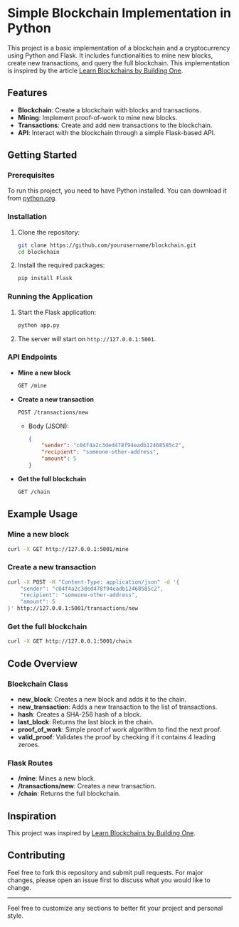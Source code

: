 # Simple Blockchain Implementation in Python

This project is a basic implementation of a blockchain and a cryptocurrency using Python and Flask. It includes functionalities to mine new blocks, create new transactions, and query the full blockchain. This implementation is inspired by the article [Learn Blockchains by Building One](https://hackernoon.com/learn-blockchains-by-building-one-117428612f46).

## Features

- **Blockchain**: Create a blockchain with blocks and transactions.
- **Mining**: Implement proof-of-work to mine new blocks.
- **Transactions**: Create and add new transactions to the blockchain.
- **API**: Interact with the blockchain through a simple Flask-based API.

## Getting Started

### Prerequisites

To run this project, you need to have Python installed. You can download it from [python.org](https://www.python.org/downloads/).

### Installation

1. Clone the repository:
    ```bash
    git clone https://github.com/yourusername/blockchain.git
    cd blockchain
    ```

2. Install the required packages:
    ```bash
    pip install Flask
    ```

### Running the Application

1. Start the Flask application:
    ```bash
    python app.py
    ```

2. The server will start on `http://127.0.0.1:5001`.

### API Endpoints

- **Mine a new block**
    ```bash
    GET /mine
    ```

- **Create a new transaction**
    ```bash
    POST /transactions/new
    ```
    - Body (JSON):
        ```json
        {
            "sender": "c04f4a2c3ded478f94eadb12468585c2",
            "recipient": "someone-other-address",
            "amount": 5
        }
        ```

- **Get the full blockchain**
    ```bash
    GET /chain
    ```

## Example Usage

### Mine a new block

```bash
curl -X GET http://127.0.0.1:5001/mine
```

### Create a new transaction

```bash
curl -X POST -H "Content-Type: application/json" -d '{
    "sender": "c04f4a2c3ded478f94eadb12468585c2",
    "recipient": "someone-other-address",
    "amount": 5
}' http://127.0.0.1:5001/transactions/new
```

### Get the full blockchain

```bash
curl -X GET http://127.0.0.1:5001/chain
```

## Code Overview

### Blockchain Class

- **new_block**: Creates a new block and adds it to the chain.
- **new_transaction**: Adds a new transaction to the list of transactions.
- **hash**: Creates a SHA-256 hash of a block.
- **last_block**: Returns the last block in the chain.
- **proof_of_work**: Simple proof of work algorithm to find the next proof.
- **valid_proof**: Validates the proof by checking if it contains 4 leading zeroes.

### Flask Routes

- **/mine**: Mines a new block.
- **/transactions/new**: Creates a new transaction.
- **/chain**: Returns the full blockchain.

## Inspiration

This project was inspired by [Learn Blockchains by Building One](https://hackernoon.com/learn-blockchains-by-building-one-117428612f46).

## Contributing

Feel free to fork this repository and submit pull requests. For major changes, please open an issue first to discuss what you would like to change.

---

Feel free to customize any sections to better fit your project and personal style.